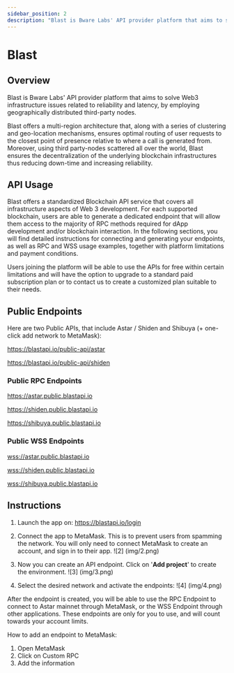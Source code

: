 ```yaml
---
sidebar_position: 2
description: "Blast is Bware Labs' API provider platform that aims to solve Web 3 infrastructure issues related to reliability and latency, by employing geographically distributed third-party nodes."
---
```


# Blast

## Overview

Blast is Bware Labs' API provider platform that aims to solve Web3 infrastructure issues related to reliability and latency, by employing geographically distributed third-party nodes.

Blast offers a multi-region architecture that, along with a series of clustering and geo-location mechanisms, ensures optimal routing of user requests to the closest point of presence relative to where a call is generated from. Moreover, using third party-nodes scattered all over the world, Blast ensures the decentralization of the underlying blockchain infrastructures thus reducing down-time and increasing reliability.

## API Usage

Blast offers a standardized Blockchain API service that covers all infrastructure aspects of Web 3 development. For each supported blockchain, users are able to generate a dedicated endpoint that will allow them access to the majority of RPC methods required for dApp development and/or blockchain interaction. In the following sections, you will find detailed instructions for connecting and generating your endpoints, as well as RPC and WSS usage examples, together with platform limitations and payment conditions.

Users joining the platform will be able to use the APIs for free within certain limitations and will have the option to upgrade to a standard paid subscription plan or to contact us to create a customized plan suitable to their needs.

## Public Endpoints

Here are two Public APIs, that include Astar / Shiden and Shibuya (+ one-click add network to MetaMask):

<https://blastapi.io/public-api/astar>

<https://blastapi.io/public-api/shiden>

### Public RPC Endpoints

<https://astar.public.blastapi.io>

<https://shiden.public.blastapi.io>

<https://shibuya.public.blastapi.io>

### Public WSS Endpoints

<wss://astar.public.blastapi.io>

<wss://shiden.public.blastapi.io>

<wss://shibuya.public.blastapi.io>

## Instructions

1. Launch the app on: <https://blastapi.io/login>
2. Connect the app to MetaMask. This is to prevent users from spamming the network. You will only need to connect MetaMask to create an account, and sign in to their app.
![2] (img/2.png)

3. Now you can create an API endpoint. Click on '**Add project**' to create the environment.
![3] (img/3.png)

4. Select the desired network and activate the endpoints:
![4] (img/4.png)

After the endpoint is created, you will be able to use the RPC Endpoint to connect to Astar mainnet through MetaMask, or the WSS Endpoint through other applications. These endpoints are only for you to use, and will count towards your account limits.

How to add an endpoint to MetaMask:

1. Open MetaMask
2. Click on Custom RPC
3. Add the information

